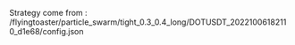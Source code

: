 Strategy come from : /flyingtoaster/particle_swarm/tight_0.3_0.4_long/DOTUSDT_20221006182110_d1e68/config.json